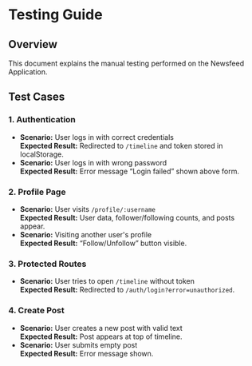 # Testing Guide

## Overview
This document explains the manual testing performed on the Newsfeed Application.

## Test Cases

### 1. Authentication
- **Scenario:** User logs in with correct credentials  
  **Expected Result:** Redirected to `/timeline` and token stored in localStorage.
- **Scenario:** User logs in with wrong password  
  **Expected Result:** Error message “Login failed” shown above form.

### 2. Profile Page
- **Scenario:** User visits `/profile/:username`  
  **Expected Result:** User data, follower/following counts, and posts appear.
- **Scenario:** Visiting another user's profile  
  **Expected Result:** “Follow/Unfollow” button visible.

### 3. Protected Routes
- **Scenario:** User tries to open `/timeline` without token  
  **Expected Result:** Redirected to `/auth/login?error=unauthorized`.

### 4. Create Post
- **Scenario:** User creates a new post with valid text  
  **Expected Result:** Post appears at top of timeline.
- **Scenario:** User submits empty post  
  **Expected Result:** Error message shown.

